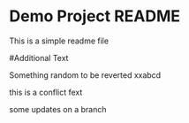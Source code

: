# Demo Project README

This is a simple readme file

#Additional Text

Something random to be reverted xxabcd

this is a conflict fext

some updates on a branch